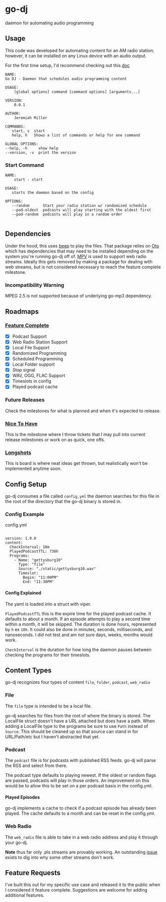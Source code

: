 # go-dj
daemon for automating audio programming 

## Usage
This code was developed for automating content for an AM radio station; however, it can be installed on any Linux device with an audio output.

For the first time setup, I'd recommend checking out this [doc](https://github.com/jmillerv/go-dj/blob/main/docs/first_time_setup.md)

```azure
NAME:
Go DJ - Daemon that schedules audio programming content

USAGE:
    [global options] command [command options] [arguments...]

VERSION:
    0.0.1

AUTHOR:
    Jeremiah Miller

COMMANDS:
   start, s  start
   help, h   Shows a list of commands or help for one command

GLOBAL OPTIONS:
--help, -h     show help
--version, -v  print the version

```

### Start Command 

```azure
NAME:
    start - start

USAGE:
   starts the daemon based on the config

OPTIONS:
   --random      Start your radio station w/ randomized schedule
   --pod-oldest  podcasts will play starting with the oldest first
   --pod-random  podcasts will play in a random order
   

```

## Dependencies
Under the hood, this uses [beep](https://github.com/faiface/beep) to play the files. That package relies on [Oto](https://github.com/hajimehoshi/oto)
which has dependencies that may need to be installed depending on the system you're running go-dj off of.
[MPV](mpv.io) is used to support web radio streams. Ideally this gets removed by making a package for dealing with web streams, but is not considered necessary to reach the feature complete milestone. 

### Incompatibility Warning
MPEG 2.5 is not supported because of underlying go-mp3 dependency.


## Roadmaps
### [Feature Complete](https://github.com/jmillerv/go-dj/issues?q=is%3Aopen+is%3Aissue+milestone%3A%22Feature+Complete%22)
- [x] Podcast Support
- [x] Web Radio Station Support
- [x] Local File Support
- [x] Randomized Programming
- [x] Scheduled Programming
- [x] Local Folder support
- [x] Stop signal
- [x] WAV, OGG, FLAC Support
- [x] Timeslots in config
- [x] Played podcast cache

### Future Releases
Check the milestones for what is planned and when it's expected to release. 

### [Nice To Have](https://github.com/jmillerv/go-dj/milestone/2)
This is the milestone where I throw tickets that I may pull into current release milestones or work on as quick, one offs.  

### [Longshots](https://github.com/jmillerv/go-dj/milestone/3)
This is board is where neat ideas get thrown, but realistically won't be implemented anytime soon. 

## Config Setup

go-dj consumes a file called `config.yml` the daemon searches for this file in the root of the directory
that the go-dj binary is stored in.

### Config Example

config.yml
```

version: 1.0.0
content:
  CheckInterval: 10m 
  PlayedPodcastTTL: 730h 
  Programs:
    - Name: "gettysburg10"
      Type: "file"
      Source: "./static/gettysburg10.wav"
      Timeslot:
        Begin: "11:00PM"
        End: "11:30PM"
```

#### Config Explained

The yaml is loaded into a struct with viper. 

`PlayedPodcastTTL` this is the expire time for the played podcast cache. It defaults to about a month. If an episode
attempts to play a second time within a month, it will be skipped. The duration is done hours, represented by `h` ex `10h`. It could
also be done in minutes, seconds, milliseconds, and nanoseconds. I did not test and am not sure days, weeks, months would 
work. 

`CheckInterval` is the duration for how long the daemon pauses between checking the programs for their timeslots. 


## Content Types

go-dj recognizes four types of content `file`, `folder`, `podcast`, `web_radio`


### File
The `file` type is intended to be a local file.

go-dj searches for files from the root of where the binary is stored. The LocalFile struct doesn't have a URL attached
but does have a path. When adding a LocalFile type to the programs be sure to use `Path` instead of `Source`. This should
be cleaned up so that source can stand in for URL/Path/etc but I haven't abstracted that yet.

### Podcast
The `podcast` file is for podcasts with published RSS feeds. go-dj will parse the RSS and select from there.

The podcast type defaults to playing newest. If the oldest or random flags are passed, podcasts will play in those orders. 
An improvement on this would be to allow this to be set on a per podcast basis in the config.yml. 

#### Played Episodes

go-dj implements a cache to check if a podcast episode has already been played. The cache defaults to a month and can be reset in
the config.yml. 

### Web Radio
The `web_radio` file is able to take in a web radio address and play it through your go-dj.

**Note** thus far only .pls streams are provably working. An outstanding [issue](https://github.com/jmillerv/go-dj/issues/37) exists to dig into why some other 
streams don't work. 

## Feature Requests 
I've built this out for my specific use case and released it to the public when I considered it feature complete. Suggestions are welcome for adding additional features.
